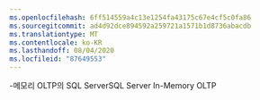 ```yaml
---
ms.openlocfilehash: 6ff514559a4c13e1254fa43175c67e4cf5c0fa86
ms.sourcegitcommit: ad4d92dce894592a259721a1571b1d8736abacdb
ms.translationtype: MT
ms.contentlocale: ko-KR
ms.lasthandoff: 08/04/2020
ms.locfileid: "87649553"
---
```

<span data-ttu-id="1d09c-101">\-메모리 OLTP의 SQL Server</span><span class="sxs-lookup"><span data-stu-id="1d09c-101">SQL Server In\-Memory OLTP</span></span>
